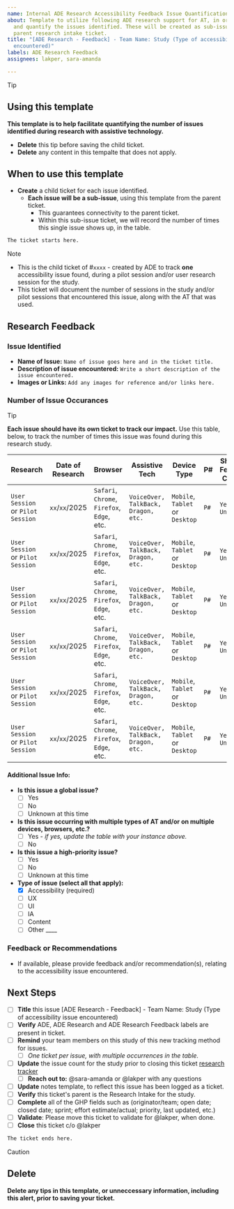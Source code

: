 ```yaml
---
name: Internal ADE Research Accessibility Feedback Issue Quantification Ticket
about: Template to utilize following ADE research support for AT, in order to document
  and quantify the issues identified. These will be created as sub-issues, under the
  parent research intake ticket.
title: "[ADE Research - Feedback] - Team Name: Study (Type of accessibility issue
  encountered)"
labels: ADE Research Feedback
assignees: lakper, sara-amanda

---
```


> [!TIP]
> ## Using this template
> **This template is to help facilitate quantifying the number of issues identified during research with assistive technology.**
> - **Delete** this tip before saving the child ticket.
> - **Delete** any content in this tempalte that does not apply.
> 
> ## When to use this template
> - **Create** a child ticket for each issue identified.
>     - **Each issue will be a sub-issue**, using this template from the parent ticket.
>         - This guarantees connectivity to the parent ticket.
>         - Within this sub-issue ticket, we will record the number of times this single issue shows up, in the table. 


```bash
The ticket starts here.
```

> [!NOTE]
> - This is the child ticket of #`xxxx` - created by ADE to track **one** accessibility issue found, during a pilot session and/or user research session for the study.
> - This ticket will document the number of sessions in the study and/or pilot sessions that encountered this issue, along with the AT that was used.    

##  Research Feedback

### Issue Identified

- **Name of Issue:** `Name of issue goes here and in the ticket title.`
- **Description of issue encountered:** `Write a short description of the issue encountered.`
- **Images or Links:** `Add any images for reference and/or links here.`

### Number of Issue Occurances
> [!TIP]
> **Each issue should have its own ticket to track our impact.** 
> Use this table, below, to track the number of times this issue was found during this research study.
 
| **Research** | **Date of Research** | **Browser** | **Assistive Tech** | **Device Type** | **P#** | **Shared in Feedback Channel** | 
|------------------------|------------------|------------|--------------------|-----------------|-------|-------|
| `User Session` or `Pilot Session`                       |      `xx`/`xx`/2025       | `Safari`, `Chrome`, `Firefox`, `Edge`, etc.    |        `VoiceOver, TalkBack, Dragon, etc.`  |  `Mobile`, `Tablet` or `Desktop`            |       `P#`  | `Yes`,  `No` or `Unknown`      |        
| `User Session` or `Pilot Session`                       |      `xx`/`xx`/2025    | `Safari`, `Chrome`, `Firefox`, `Edge`, etc.     |        `VoiceOver, TalkBack, Dragon, etc.`  |  `Mobile`, `Tablet` or `Desktop`             |      `P#` | `Yes`,  `No` or `Unknown`         |        
| `User Session` or `Pilot Session`                       |      `xx`/`xx`/2025     |`Safari`, `Chrome`, `Firefox`, `Edge`, etc.          |        `VoiceOver, TalkBack, Dragon, etc.`  |  `Mobile`, `Tablet` or `Desktop`            |       `P#`  | `Yes`,  `No` or `Unknown`        |        
| `User Session` or `Pilot Session`                       |      `xx`/`xx`/2025    | `Safari`, `Chrome`, `Firefox`, `Edge`, etc.             |        `VoiceOver, TalkBack, Dragon, etc.`   |  `Mobile`, `Tablet` or `Desktop`           |       `P#`  | `Yes`,  `No` or `Unknown`        |        
| `User Session` or `Pilot Session`                       |      `xx`/`xx`/2025      | `Safari`, `Chrome`, `Firefox`, `Edge`, etc.          |        `VoiceOver, TalkBack, Dragon, etc.`   |  `Mobile`, `Tablet` or `Desktop`           |      `P#`  | `Yes`,  `No` or `Unknown`        |        
| `User Session` or `Pilot Session`                       |      `xx`/`xx`/2025       | `Safari`, `Chrome`, `Firefox`, `Edge`, etc.         |        `VoiceOver, TalkBack, Dragon, etc.`   |  `Mobile`, `Tablet` or `Desktop`            |       `P#`  | `Yes`,  `No` or `Unknown`        |        


#### Additional Issue Info: 
- **Is this issue a global issue?**
    - [ ] Yes
    - [ ] No
    - [ ] Unknown at this time
 - **Is this issue occurring with multiple types of AT and/or on multiple devices, browsers, etc.?**
    - [ ] Yes - _if yes, update the table with your instance above._ 
    - [ ] No
- **Is this issue a high-priority issue?**
    - [ ] Yes
    - [ ] No
    - [ ] Unknown at this time
 - **Type of issue (select all that apply):**
    - [x] Accessibility (required)
    - [ ] UX
    - [ ] UI
    - [ ] IA
    - [ ] Content
    - [ ] Other ____
   
### Feedback or Recommendations
- If available, please provide feedback and/or recommendation(s), relating to the accessibility issue encountered. 

## Next Steps
- [ ] **Title** this issue [ADE Research - Feedback] - Team Name: Study (Type of accessibility issue encountered)
- [ ] **Verify** ADE, ADE Research and ADE Research Feedback labels are present in ticket.
- [ ] **Remind** your team members on this study of this new tracking method for issues.
    - [ ] _One ticket per issue, with multiple occurrences in the table._ 
- [ ] **Update** the issue count for the study prior to closing this ticket [research tracker](https://docs.google.com/spreadsheets/d/1IBt-C2nXK9uDMPvFdQ_SEEx6WNJ8ms3gKVkuEVlns0U/edit?gid=2141787939#gid=2141787939&range=S:S)
    - [ ] **Reach out to:** @sara-amanda or @lakper with any questions
- [ ] **Update** notes template, to reflect this issue has been logged as a ticket.
- [ ] **Verify** this ticket's parent is the Research Intake for the study.
- [ ] **Complete** all of the GHP fields such as (originator/team; open date; closed date; sprint; effort estimate/actual; priority, last updated, etc.)
- [ ] **Validate**: Please move this ticket to validate for @lakper, when done.
- [ ] **Close** this ticket c/o @lakper

```bash
The ticket ends here.
```

> [!CAUTION]
> ## Delete
> **Delete any tips in this template, or unneccessary information, including this alert, prior to saving  your ticket.**
